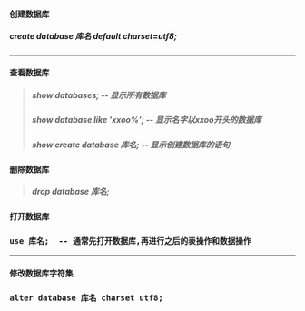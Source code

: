 #### 创建数据库

##### create database 库名 default charset=utf8;

---

#### 查看数据库

> ##### show databases;  -- 显示所有数据库
>
> ##### show database like 'xxoo%';   -- 显示名字以xxoo开头的数据库
>
> ##### show create database 库名;   -- 显示创建数据库的语句



#### 删除数据库

> ##### drop database 库名;

#### 打开数据库

### `use 库名;  -- 通常先打开数据库,再进行之后的表操作和数据操作`

---

#### 修改数据库字符集

### `alter database 库名 charset utf8;`



